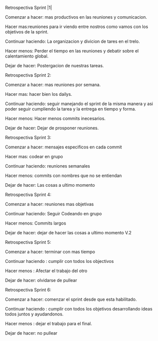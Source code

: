   Retrospectiva Sprint |1|

Comenzar a hacer: mas productivos en las reuniones y comunicacion.

Hacer mas:reuniones para ir viendo entre nostros como vamos con los objetivos de la sprint.

Continuar haciendo: La organizacion y divicion de tares en el trelo.

Hacer menos: Perder el tiempo en las reuniones y debatir sobre el calentamiento global.

Dejar de hacer: Postergacion de nuestras tareas.






Retrospectiva Sprint 2:

Comenzar a hacer: mas reuniones por semana.

Hacer mas: hacer bien los dailys.

Continuar haciendo: seguir manejando el sprint de la misma manera y asi poder seguir cumpliendo la tarea y la entrega en tiempo y forma.

Hacer menos: Hacer menos commits inecesarios.

Dejar de hacer: Dejar de prosponer reuniones.




Retrospectiva Sprint 3:

Comenzar a hacer: mensajes especificos en cada commit

Hacer mas: codear en grupo

Continuar haciendo: reuniones semanales 

Hacer menos: commits con nombres que no se entiendan

Dejar de hacer: Las cosas a ultimo momento




Retrospectiva Sprint 4:

Comenzar a hacer:  reuniones mas objetivas 

Continuar haciendo: Seguir Codeando en grupo

Hacer menos: Commits largos

Dejar de hacer: dejar de hacer las cosas a ultimo momento V.2



Retrospectiva Sprint 5:

Comenzar a hacer: terminar con mas tiempo

Continuar haciendo : cumplir con todos los objectivos

Hacer menos : Afectar el trabajo del otro

Dejar de hacer: olvidarse de pullear





Retrospectiva Sprint 6:

Comenzar a hacer: comenzar el sprint desde que esta habilitado.

Continuar haciendo : cumplir con todos los objetivos desarrollando ideas todos juntos y ayudandonos.

Hacer menos : dejar el trabajo para el final.

Dejar de hacer: no pullear

